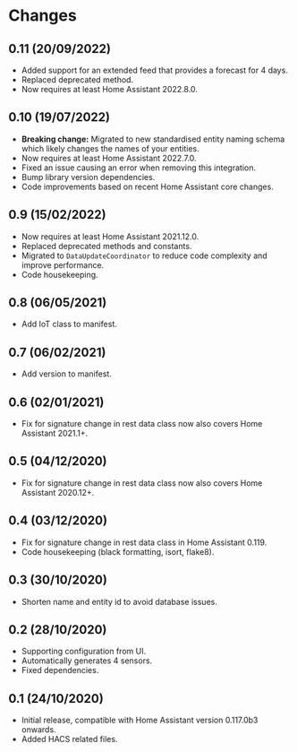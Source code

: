 # Changes

## 0.11 (20/09/2022)
* Added support for an extended feed that provides a forecast for 4 days.
* Replaced deprecated method.
* Now requires at least Home Assistant 2022.8.0.

## 0.10 (19/07/2022)
* **Breaking change:** Migrated to new standardised entity naming schema which likely changes the names of your entities.
* Now requires at least Home Assistant 2022.7.0.
* Fixed an issue causing an error when removing this integration.
* Bump library version dependencies.
* Code improvements based on recent Home Assistant core changes.

## 0.9 (15/02/2022)
* Now requires at least Home Assistant 2021.12.0.
* Replaced deprecated methods and constants.
* Migrated to `DataUpdateCoordinator` to reduce code complexity and improve performance.
* Code housekeeping.

## 0.8 (06/05/2021)
* Add IoT class to manifest.

## 0.7 (06/02/2021)
* Add version to manifest.

## 0.6 (02/01/2021)
* Fix for signature change in rest data class now also covers Home Assistant 2021.1+.

## 0.5 (04/12/2020)
* Fix for signature change in rest data class now also covers Home Assistant 2020.12+.

## 0.4 (03/12/2020)
* Fix for signature change in rest data class in Home Assistant 0.119.
* Code housekeeping (black formatting, isort, flake8).

## 0.3 (30/10/2020)
* Shorten name and entity id to avoid database issues.

## 0.2 (28/10/2020)
* Supporting configuration from UI.
* Automatically generates 4 sensors.
* Fixed dependencies.

## 0.1 (24/10/2020)
* Initial release, compatible with Home Assistant version 0.117.0b3 onwards.
* Added HACS related files.
